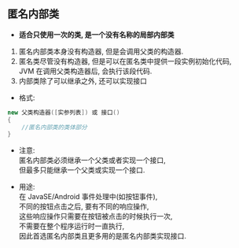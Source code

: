 ## 匿名内部类
- **适合只使用一次的类, 是一个没有名称的局部内部类**
1. 匿名内部类本身没有构造器, 但是会调用父类的构造器.
2. 匿名类尽管没有构造器, 但是可以在匿名类中提供一段实例初始化代码,  
   JVM 在调用父类构造器后, 会执行该段代码.
3. 内部类除了可以继承之外, 还可以实现接口   
   
- 格式:    
```java
new 父类构造器([实参列表]) 或 接口()
{
    //匿名内部类的类体部分
}
```
- 注意:  
  匿名内部类必须继承一个父类或者实现一个接口,  
  但最多只能继承一个父类或实现一个接口.

- 用途:  
  在 JavaSE/Android 事件处理中(如按钮事件),  
  不同的按钮点击之后, 要有不同的响应操作,  
  这些响应操作只需要在按钮被点击的时候执行一次,  
  不需要在整个程序运行时一直执行,  
  因此首选匿名内部类且更多用的是匿名内部类实现接口. 
